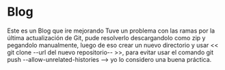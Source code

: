 # Blog
Este es un Blog que ire mejorando
Tuve un problema con las ramas por la última actualización de Git, pude resolverlo descargandolo como zip y pegandolo manualmente, luego de eso crear un nuevo directorio y usar 
<< git clone --url del nuevo repositorio-- >>, para evitar usar el comando git push --allow-unrelated-histories --> yo lo considero una buena práctica.


